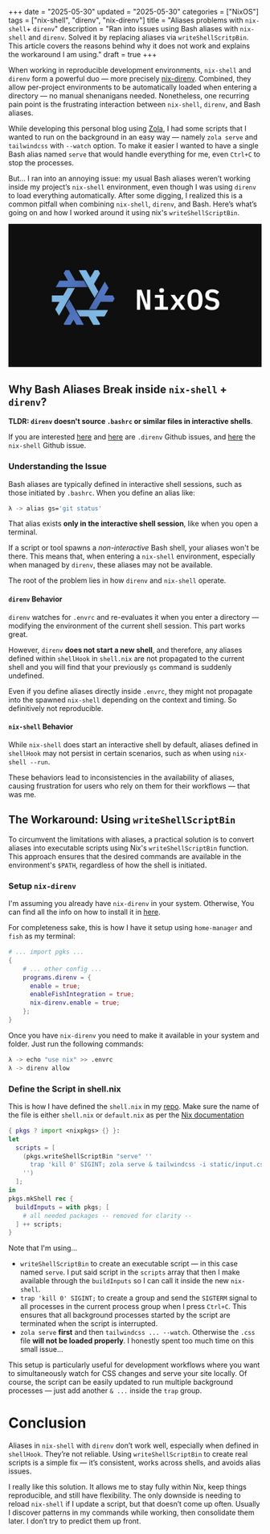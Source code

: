 +++
date = "2025-05-30"
updated = "2025-05-30"
categories = ["NixOS"]
tags = ["nix-shell", "direnv", "nix-direnv"]
title = "Aliases problems with `nix-shell`+ `direnv`"
description = "Ran into issues using Bash aliases with `nix-shell` and `direnv`. Solved it by replacing aliases via `writeShellScritpBin`. This article covers the reasons behind why it does not work and explains the workaround I am using."
draft = true
+++

When working in reproducible development environments, `nix-shell` and `direnv` form a powerful duo — more precisely [nix-direnv](https://github.com/nix-community/nix-direnv). Combined, they allow per-project environments to be automatically loaded when entering a directory — no manual shenanigans needed. Nonetheless, one recurring pain point is the frustrating interaction between `nix-shell`, `direnv`, and Bash aliases.

While developing this personal blog using [Zola](https://www.getzola.org/), I had some scripts that I wanted to run on the background in an easy way — namely `zola serve` and `tailwindcss` with `--watch` option. To make it easier I wanted to have a single Bash alias named `serve` that would handle everything for me, even `Ctrl+C` to stop the processes. 

But... I ran into an annoying issue: my usual Bash aliases weren’t working inside my project’s `nix-shell` environment, even though I was using `direnv` to load everything automatically. After some digging, I realized this is a common pitfall when combining `nix-shell`, `direnv`, and Bash. Here’s what’s going on and how I worked around it using nix's `writeShellScriptBin`.

![<: NixOS Logo :>](image.jpg)

## Why Bash Aliases Break inside `nix-shell` + `direnv`?

**TLDR: `direnv` doesn't source `.bashrc` or similar files in interactive shells**. 

If you are interested [here](https://github.com/direnv/direnv/issues/73) and [here](https://github.com/nix-community/nix-direnv/issues/245) are `.direnv` Github issues, and [here](https://github.com/NixOS/nix/issues/1598) the `nix-shell` Github issue.

### Understanding the Issue

Bash aliases are typically defined in interactive shell sessions, such as those initiated by `.bashrc`. When you define an alias like:
```bash
λ -> alias gs='git status'
```

That alias exists **only in the interactive shell session**, like when you open a terminal.

If a script or tool spawns a _non-interactive_ Bash shell, your aliases won't be there. This means that, when entering a `nix-shell` environment, especially when managed by `direnv`, these aliases may not be available.​

The root of the problem lies in how `direnv` and `nix-shell` operate.

#### `direnv` Behavior

`direnv` watches for `.envrc` and re-evaluates it when you enter a directory — modifying the environment of the current shell session. This part works great.

However,  `direnv` **does not start a new shell**, and therefore, any aliases defined within `shellHook` in `shell.nix` are not propagated to the current shell and you will find that your previously `gs` command is suddenly undefined.

Even if you define aliases directly inside `.envrc`, they might not propagate into the spawned `nix-shell` depending on the context and timing. So definitively not reproducible.

#### `nix-shell` Behavior

While `nix-shell` does start an interactive shell by default, aliases defined in `shellHook` may not persist in certain scenarios, such as when using `nix-shell --run`. ​

These behaviors lead to inconsistencies in the availability of aliases, causing frustration for users who rely on them for their workflows — that was me.​

## The Workaround: Using `writeShellScriptBin`

To circumvent the limitations with aliases, a practical solution is to convert aliases into executable scripts using Nix's `writeShellScriptBin` function. This approach ensures that the desired commands are available in the environment's `$PATH`, regardless of how the shell is initiated.​

### Setup `nix-direnv`

I'm assuming you already have `nix-direnv` in your system. Otherwise, You can find all the info on how to install it in [here](https://github.com/nix-community/nix-direnv#Installation). 

For completeness sake, this is how I have it setup using `home-manager` and `fish` as my terminal:

```nix
# ... import pgks ...
{
	# ... other config ...
    programs.direnv = {
      enable = true;
      enableFishIntegration = true;
      nix-direnv.enable = true;
    };
}
```

Once you have `nix-direnv` you need to make it available in your system and folder. Just run the following commands: 
```bash
λ -> echo "use nix" >> .envrc
λ -> direnv allow
```

### Define the Script in shell.nix

This is how I have defined the `shell.nix` in my [repo](https://github.com/martihomssoler/martihomssoler.github.io/blob/main/shell.nix). Make sure the name of the file is either `shell.nix` or `default.nix` as per the [Nix documentation](https://nix.dev/manual/nix/2.28/command-ref/nix-shell.html#description)

```nix
{ pkgs ? import <nixpkgs> {} }:
let
  scripts = [
    (pkgs.writeShellScriptBin "serve" ''
      trap 'kill 0' SIGINT; zola serve & tailwindcss -i static/input.css -o public/output.css --watch
    '')
  ];
in
pkgs.mkShell rec {
  buildInputs = with pkgs; [
    # all needed packages -- removed for clarity --
  ] ++ scripts;
}
```

Note that I'm using... 
- `writeShellScriptBin` to create an executable script — in this case named `serve`. I put said script in the `scripts` array that then I make available through the `buildInputs` so I can call it inside the new `nix-shell`.
- `trap 'kill 0' SIGINT;` to create a group and send the `SIGTERM` signal to all processes in the current process group when I press `Ctrl+C`. This ensures that all background processes started by the script are terminated when the script is interrupted.
-  `zola serve` **first** and then `tailwindcss ... --watch`. Otherwise the `.css` file **will not be loaded properly**. I honestly spent too much time on this small issue...

This setup is particularly useful for development workflows where you want to simultaneously watch for CSS changes and serve your site locally. Of course, the script can be easily updated to run multiple background processes — just add another `& ...` inside the `trap` group. 

# Conclusion

Aliases in `nix-shell` with `direnv` don’t work well, especially when defined in `shellHook`. They’re not reliable. Using `writeShellScriptBin` to create real scripts is a simple fix — it’s consistent, works across shells, and avoids alias issues.

I really like this solution. It allows me to stay fully within Nix, keep things reproducible, and still have flexibility. The only downside is needing to reload `nix-shell` if I update a script, but that doesn’t come up often. Usually I discover patterns in my commands while working, then consolidate them later. I don’t try to predict them up front.